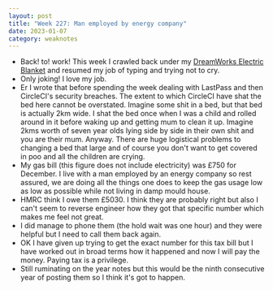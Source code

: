 ```yaml
---
layout: post
title: "Week 227: Man employed by energy company"
date: 2023-01-07
category: weaknotes
---
```

* Back! to! work! This week I crawled back under my [DreamWorks Electric Blanket](https://www.dreamlanduk.co.uk/uk/dreamland-relaxwell-deluxe-velvet-herringbone-heated-throw-mustard.html) and resumed my job of typing and trying not to cry.
* Only joking! I love my job.
* Er I wrote that before spending the week dealing with LastPass and then CircleCI's security breaches. The extent to which CircleCI have shat the bed here cannot be overstated. Imagine some shit in a bed, but that bed is actually 2km wide. I shat the bed once when I was a child and rolled around in it before waking up and getting mum to clean it up. Imagine 2kms worth of seven year olds lying side by side in their own shit and you are their mum. Anyway. There are huge logistical problems to changing a bed that large and of course you don't want to get covered in poo and all the children are crying.
* My gas bill (this figure does not include electricity) was £750 for December. I live with a man employed by an energy company so rest assured, we are doing all the things one does to keep the gas usage low as low as possible while not living in damp mould house.
* HMRC think I owe them £5030. I think they are probably right but also I can't seem to reverse engineer how they got that specific number which makes me feel not great.
* I did manage to phone them (the hold wait was one hour) and they were helpful but I need to call them back again.
* OK I have given up trying to get the exact number for this tax bill but I have worked out in broad terms how it happened and now I will pay the money. Paying tax is a privilege.
* Still ruminating on the year notes but this would be the ninth consecutive year of posting them so I think it's got to happen.
